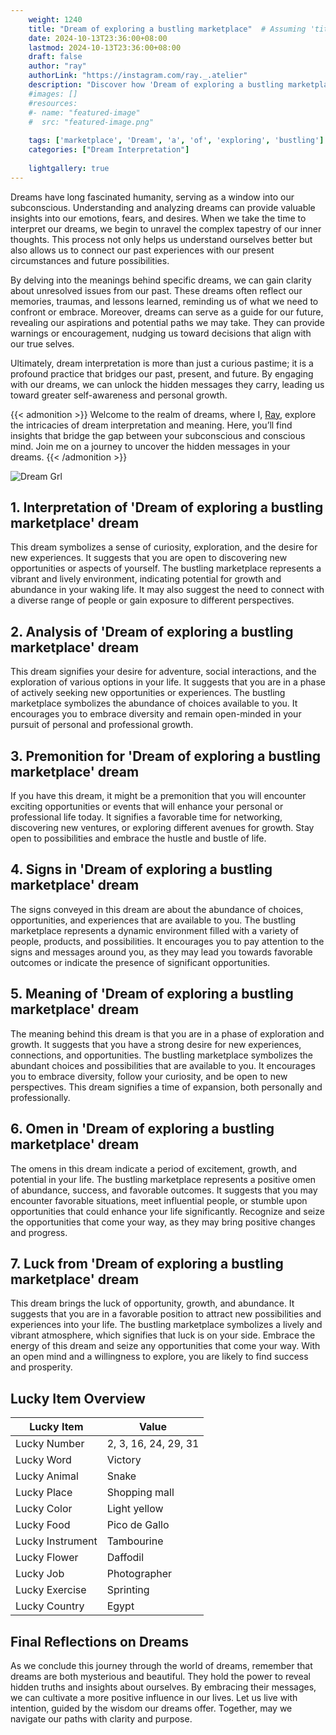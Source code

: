 ```yaml
---
    weight: 1240
    title: "Dream of exploring a bustling marketplace"  # Assuming 'title' column exists
    date: 2024-10-13T23:36:00+08:00
    lastmod: 2024-10-13T23:36:00+08:00
    draft: false
    author: "ray"
    authorLink: "https://instagram.com/ray._.atelier"
    description: "Discover how 'Dream of exploring a bustling marketplace' can interpret your future and uncover its significant meanings in your life."
    #images: []
    #resources:
    #- name: "featured-image"
    #  src: "featured-image.png"
    
    tags: ['marketplace', 'Dream', 'a', 'of', 'exploring', 'bustling']
    categories: ["Dream Interpretation"]
    
    lightgallery: true
---
```

    
Dreams have long fascinated humanity, serving as a window into our subconscious. Understanding and analyzing dreams can provide valuable insights into our emotions, fears, and desires. When we take the time to interpret our dreams, we begin to unravel the complex tapestry of our inner thoughts. This process not only helps us understand ourselves better but also allows us to connect our past experiences with our present circumstances and future possibilities.

By delving into the meanings behind specific dreams, we can gain clarity about unresolved issues from our past. These dreams often reflect our memories, traumas, and lessons learned, reminding us of what we need to confront or embrace. Moreover, dreams can serve as a guide for our future, revealing our aspirations and potential paths we may take. They can provide warnings or encouragement, nudging us toward decisions that align with our true selves.

Ultimately, dream interpretation is more than just a curious pastime; it is a profound practice that bridges our past, present, and future. By engaging with our dreams, we can unlock the hidden messages they carry, leading us toward greater self-awareness and personal growth.

{{< admonition >}}
Welcome to the realm of dreams, where I, [Ray](https://instagram.com/ray._.atelier), explore the intricacies of dream interpretation and meaning. Here, you’ll find insights that bridge the gap between your subconscious and conscious mind. Join me on a journey to uncover the hidden messages in your dreams.
{{< /admonition >}}

![Dream Grl](https://cdn.pixabay.com/photo/2017/11/02/03/35/gothic-2910057_1280.jpg "Dream Grl")

## 1. Interpretation of 'Dream of exploring a bustling marketplace' dream
 This dream symbolizes a sense of curiosity, exploration, and the desire for new experiences. It suggests that you are open to discovering new opportunities or aspects of yourself. The bustling marketplace represents a vibrant and lively environment, indicating potential for growth and abundance in your waking life. It may also suggest the need to connect with a diverse range of people or gain exposure to different perspectives.

## 2. Analysis of 'Dream of exploring a bustling marketplace' dream
 This dream signifies your desire for adventure, social interactions, and the exploration of various options in your life. It suggests that you are in a phase of actively seeking new opportunities or experiences. The bustling marketplace symbolizes the abundance of choices available to you. It encourages you to embrace diversity and remain open-minded in your pursuit of personal and professional growth.

## 3. Premonition for 'Dream of exploring a bustling marketplace' dream
 If you have this dream, it might be a premonition that you will encounter exciting opportunities or events that will enhance your personal or professional life today. It signifies a favorable time for networking, discovering new ventures, or exploring different avenues for growth. Stay open to possibilities and embrace the hustle and bustle of life.

## 4. Signs in 'Dream of exploring a bustling marketplace' dream
 The signs conveyed in this dream are about the abundance of choices, opportunities, and experiences that are available to you. The bustling marketplace represents a dynamic environment filled with a variety of people, products, and possibilities. It encourages you to pay attention to the signs and messages around you, as they may lead you towards favorable outcomes or indicate the presence of significant opportunities.

## 5. Meaning of 'Dream of exploring a bustling marketplace' dream
 The meaning behind this dream is that you are in a phase of exploration and growth. It suggests that you have a strong desire for new experiences, connections, and opportunities. The bustling marketplace symbolizes the abundant choices and possibilities that are available to you. It encourages you to embrace diversity, follow your curiosity, and be open to new perspectives. This dream signifies a time of expansion, both personally and professionally.

## 6. Omen in 'Dream of exploring a bustling marketplace' dream
 The omens in this dream indicate a period of excitement, growth, and potential in your life. The bustling marketplace represents a positive omen of abundance, success, and favorable outcomes. It suggests that you may encounter favorable situations, meet influential people, or stumble upon opportunities that could enhance your life significantly. Recognize and seize the opportunities that come your way, as they may bring positive changes and progress.

## 7. Luck from 'Dream of exploring a bustling marketplace' dream
 This dream brings the luck of opportunity, growth, and abundance. It suggests that you are in a favorable position to attract new possibilities and experiences into your life. The bustling marketplace symbolizes a lively and vibrant atmosphere, which signifies that luck is on your side. Embrace the energy of this dream and seize any opportunities that come your way. With an open mind and a willingness to explore, you are likely to find success and prosperity.

## Lucky Item Overview
| Lucky Item          | Value              |
|---------------|--------------------|
| Lucky Number        | 2, 3, 16, 24, 29, 31  |
| Lucky Word          | Victory |
| Lucky Animal        | Snake |
| Lucky Place         | Shopping mall     |
| Lucky Color         | Light yellow     |
| Lucky Food          | Pico de Gallo      |
| Lucky Instrument    | Tambourine |
| Lucky Flower        | Daffodil    |
| Lucky Job           | Photographer       |
| Lucky Exercise      | Sprinting  |
| Lucky Country       | Egypt    |


##  Final Reflections on Dreams

As we conclude this journey through the world of dreams, remember that dreams are both mysterious and beautiful. They hold the power to reveal hidden truths and insights about ourselves. By embracing their messages, we can cultivate a more positive influence in our lives. Let us live with intention, guided by the wisdom our dreams offer. Together, may we navigate our paths with clarity and purpose.

